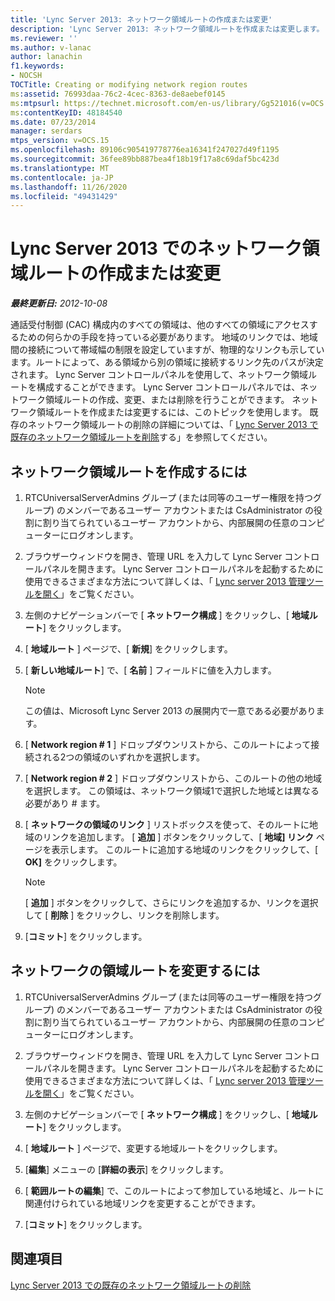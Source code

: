 ```yaml
---
title: 'Lync Server 2013: ネットワーク領域ルートの作成または変更'
description: 'Lync Server 2013: ネットワーク領域ルートを作成または変更します。'
ms.reviewer: ''
ms.author: v-lanac
author: lanachin
f1.keywords:
- NOCSH
TOCTitle: Creating or modifying network region routes
ms:assetid: 76993daa-76c2-4cec-8363-de8aebef0145
ms:mtpsurl: https://technet.microsoft.com/en-us/library/Gg521016(v=OCS.15)
ms:contentKeyID: 48184540
ms.date: 07/23/2014
manager: serdars
mtps_version: v=OCS.15
ms.openlocfilehash: 89106c905419778776ea16341f247027d49f1195
ms.sourcegitcommit: 36fee89bb887bea4f18b19f17a8c69daf5bc423d
ms.translationtype: MT
ms.contentlocale: ja-JP
ms.lasthandoff: 11/26/2020
ms.locfileid: "49431429"
---
```

# <a name="creating-or-modifying-network-region-routes-in-lync-server-2013"></a>Lync Server 2013 でのネットワーク領域ルートの作成または変更

<div data-xmlns="http://www.w3.org/1999/xhtml">

<div class="topic" data-xmlns="http://www.w3.org/1999/xhtml" data-msxsl="urn:schemas-microsoft-com:xslt" data-cs="https://msdn.microsoft.com/">

<div data-asp="https://msdn2.microsoft.com/asp">



</div>

<div id="mainSection">

<div id="mainBody">

<span> </span>

_**最終更新日:** 2012-10-08_

通話受付制御 (CAC) 構成内のすべての領域は、他のすべての領域にアクセスするための何らかの手段を持っている必要があります。 地域のリンクでは、地域間の接続について帯域幅の制限を設定していますが、物理的なリンクも示しています。ルートによって、ある領域から別の領域に接続するリンク先のパスが決定されます。 Lync Server コントロールパネルを使用して、ネットワーク領域ルートを構成することができます。 Lync Server コントロールパネルでは、ネットワーク領域ルートの作成、変更、または削除を行うことができます。 ネットワーク領域ルートを作成または変更するには、このトピックを使用します。 既存のネットワーク領域ルートの削除の詳細については、「 [Lync Server 2013 で既存のネットワーク領域ルートを削除](lync-server-2013-deleting-existing-network-region-routes.md)する」を参照してください。

<div>

## <a name="to-create-a-network-region-route"></a>ネットワーク領域ルートを作成するには

1.  RTCUniversalServerAdmins グループ (または同等のユーザー権限を持つグループ) のメンバーであるユーザー アカウントまたは CsAdministrator の役割に割り当てられているユーザー アカウントから、内部展開の任意のコンピューターにログオンします。

2.  ブラウザーウィンドウを開き、管理 URL を入力して Lync Server コントロールパネルを開きます。 Lync Server コントロールパネルを起動するために使用できるさまざまな方法について詳しくは、「 [Lync server 2013 管理ツールを開く](lync-server-2013-open-lync-server-administrative-tools.md)」をご覧ください。

3.  左側のナビゲーションバーで [ **ネットワーク構成** ] をクリックし、[ **地域ルート**] をクリックします。

4.  [ **地域ルート** ] ページで、[ **新規**] をクリックします。

5.  [ **新しい地域ルート**] で、[ **名前** ] フィールドに値を入力します。
    
    <div>
    

    > [!NOTE]  
    > この値は、Microsoft Lync Server 2013 の展開内で一意である必要があります。

    
    </div>

6.  [ **Network region \# 1** ] ドロップダウンリストから、このルートによって接続される2つの領域のいずれかを選択します。

7.  [ **Network region \# 2** ] ドロップダウンリストから、このルートの他の地域を選択します。 この領域は、ネットワーク領域1で選択した地域とは異なる必要があり \# ます。

8.  [ **ネットワークの領域のリンク** ] リストボックスを使って、そのルートに地域のリンクを追加します。 [ **追加** ] ボタンをクリックして、[ **地域] リンク** ページを表示します。 このルートに追加する地域のリンクをクリックして、[ **OK]** をクリックします。
    
    <div>
    

    > [!NOTE]  
    > [ <STRONG>追加</STRONG> ] ボタンをクリックして、さらにリンクを追加するか、リンクを選択して [ <STRONG>削除</STRONG> ] をクリックし、リンクを削除します。

    
    </div>

9.  [**コミット**] をクリックします。

</div>

<div>

## <a name="to-modify-a-network-region-route"></a>ネットワークの領域ルートを変更するには

1.  RTCUniversalServerAdmins グループ (または同等のユーザー権限を持つグループ) のメンバーであるユーザー アカウントまたは CsAdministrator の役割に割り当てられているユーザー アカウントから、内部展開の任意のコンピューターにログオンします。

2.  ブラウザーウィンドウを開き、管理 URL を入力して Lync Server コントロールパネルを開きます。 Lync Server コントロールパネルを起動するために使用できるさまざまな方法について詳しくは、「 [Lync server 2013 管理ツールを開く](lync-server-2013-open-lync-server-administrative-tools.md)」をご覧ください。

3.  左側のナビゲーションバーで [ **ネットワーク構成** ] をクリックし、[ **地域ルート**] をクリックします。

4.  [ **地域ルート** ] ページで、変更する地域ルートをクリックします。

5.  [**編集**] メニューの [**詳細の表示**] をクリックします。

6.  [ **範囲ルートの編集**] で、このルートによって参加している地域と、ルートに関連付けられている地域リンクを変更することができます。

7.  [**コミット**] をクリックします。

</div>

<div>

## <a name="see-also"></a>関連項目


[Lync Server 2013 での既存のネットワーク領域ルートの削除](lync-server-2013-deleting-existing-network-region-routes.md)  
  

</div>

</div>

<span> </span>

</div>

</div>

</div>

